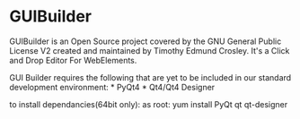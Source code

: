 GUIBuilder
===========

GUIBuilder is an Open Source project covered by the GNU General Public License V2 created and maintained by Timothy Edmund Crosley.
It's a Click and Drop Editor For WebElements.

GUI Builder requires the following that are yet to be included in our standard development environment:
    * PyQt4
    * Qt4/Qt4 Designer

to install dependancies(64bit only):
    as root: yum install PyQt qt qt-designer
